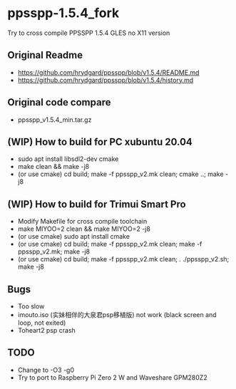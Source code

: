 # ppsspp-1.5.4_fork
Try to cross compile PPSSPP 1.5.4 GLES no X11 version

## Original Readme  
* https://github.com/hrydgard/ppsspp/blob/v1.5.4/README.md
* https://github.com/hrydgard/ppsspp/blob/v1.5.4/history.md  

## Original code compare
* ppsspp_v1.5.4_min.tar.gz  

## (WIP) How to build for PC xubuntu 20.04  
* sudo apt install libsdl2-dev cmake
* make clean && make -j8  
* (or use cmake) cd build; make -f ppsspp_v2.mk clean; cmake ..; make -j8  

## (WIP) How to build for Trimui Smart Pro
* Modify Makefile for cross compile toolchain  
* make MIYOO=2 clean && make MIYOO=2 -j8
* (or use cmake) sudo apt install cmake
* (or use cmake) cd build; make -f ppsspp_v2.mk clean; make -f ppsspp_v2.mk; make -j8  
* (or use cmake) cd build; make -f ppsspp_v2.mk clean; . ./ppsspp_v2.sh; make -j8  

## Bugs  
* Too slow
* imouto.iso (实妹相伴的大泉君psp移植版) not work (black screen and loop, not exited)  
* Toheart2 psp crash  

## TODO  
* Change to -O3 -g0
* Try to port to Raspberry Pi Zero 2 W and Waveshare GPM280Z2  
